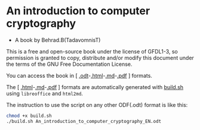 # An introduction to computer cryptography

* A book by Behrad.B(TadavomnisT)

This is a free and open-source book under the license of GFDL1-3,
so permission is granted to copy, distribute and/or modify this document
under the terms of the GNU Free Documentation License.

You can access the book in [ [.odt](https://github.com/TadavomnisT/Free_Books-Documents/blob/main/An_introduction_to_computer_cryptography_EN/An_introduction_to_computer_cryptography_EN.odt)-[.html](https://github.com/TadavomnisT/Free_Books-Documents/blob/main/An_introduction_to_computer_cryptography_EN/An_introduction_to_computer_cryptography_EN.html)-[.md](https://github.com/TadavomnisT/Free_Books-Documents/blob/main/An_introduction_to_computer_cryptography_EN/An_introduction_to_computer_cryptography_EN.md)-[.pdf](https://github.com/TadavomnisT/Free_Books-Documents/blob/main/An_introduction_to_computer_cryptography_EN/An_introduction_to_computer_cryptography_EN.pdf) ] formats.

The [ [.html](https://github.com/TadavomnisT/Free_Books-Documents/blob/main/An_introduction_to_computer_cryptography_EN/An_introduction_to_computer_cryptography_EN.html)-[.md](https://github.com/TadavomnisT/Free_Books-Documents/blob/main/An_introduction_to_computer_cryptography_EN/An_introduction_to_computer_cryptography_EN.md)-[.pdf](https://github.com/TadavomnisT/Free_Books-Documents/blob/main/An_introduction_to_computer_cryptography_EN/An_introduction_to_computer_cryptography_EN.pdf) ] formats are automatically generated with [build.sh](https://github.com/TadavomnisT/Free_Books-Documents/blob/main/An_introduction_to_computer_cryptography_EN/build.sh) using `libreoffice` and `html2md`.

The instruction to use the script on any other ODF(.odt) format is like this:

```bash
chmod +x build.sh
./build.sh An_introduction_to_computer_cryptography_EN.odt
```
